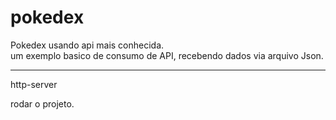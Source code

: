 # pokedex
Pokedex usando api mais conhecida.<br/>
um exemplo basico de consumo de API, recebendo dados via arquivo Json.
<hr/>
<p>http-server</p> rodar o projeto.
